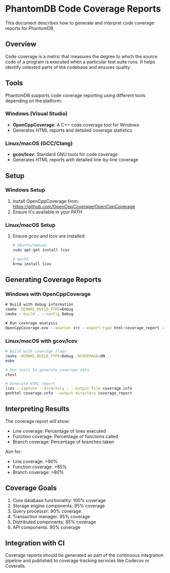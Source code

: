 # PhantomDB Code Coverage Reports

This document describes how to generate and interpret code coverage reports for PhantomDB.

## Overview

Code coverage is a metric that measures the degree to which the source code of a program is executed when a particular test suite runs. It helps identify untested parts of the codebase and ensures quality.

## Tools

PhantomDB supports code coverage reporting using different tools depending on the platform:

### Windows (Visual Studio)
- **OpenCppCoverage**: A C++ code coverage tool for Windows
- Generates HTML reports and detailed coverage statistics

### Linux/macOS (GCC/Clang)
- **gcov/lcov**: Standard GNU tools for code coverage
- Generates HTML reports with detailed line-by-line coverage

## Setup

### Windows Setup

1. Install OpenCppCoverage from: https://github.com/OpenCppCoverage/OpenCppCoverage
2. Ensure it's available in your PATH

### Linux/macOS Setup

1. Ensure gcov and lcov are installed:
   ```bash
   # Ubuntu/Debian
   sudo apt-get install lcov
   
   # macOS
   brew install lcov
   ```

## Generating Coverage Reports

### Windows with OpenCppCoverage

```cmd
# Build with debug information
cmake -DCMAKE_BUILD_TYPE=Debug .
cmake --build . --config Debug

# Run coverage analysis
OpenCppCoverage.exe --sources src --export_type html:coverage_report -- .
```

### Linux/macOS with gcov/lcov

```bash
# Build with coverage flags
cmake -DCMAKE_BUILD_TYPE=Debug -DCOVERAGE=ON .
make

# Run tests to generate coverage data
ctest

# Generate HTML report
lcov --capture --directory . --output-file coverage.info
genhtml coverage.info --output-directory coverage_report
```

## Interpreting Results

The coverage report will show:
- Line coverage: Percentage of lines executed
- Function coverage: Percentage of functions called
- Branch coverage: Percentage of branches taken

Aim for:
- Line coverage: >90%
- Function coverage: >85%
- Branch coverage: >80%

## Coverage Goals

1. Core database functionality: 100% coverage
2. Storage engine components: 95% coverage
3. Query processor: 90% coverage
4. Transaction manager: 95% coverage
5. Distributed components: 85% coverage
6. API components: 90% coverage

## Integration with CI

Coverage reports should be generated as part of the continuous integration pipeline and published to coverage tracking services like Codecov or Coveralls.